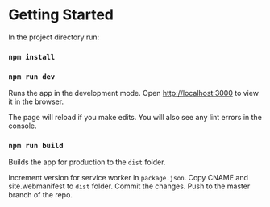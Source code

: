 # Getting Started

In the project directory run:

### `npm install`
### `npm run dev`

Runs the app in the development mode.
Open [http://localhost:3000](http://localhost:3000) to view it in the browser.

The page will reload if you make edits.
You will also see any lint errors in the console.

### `npm run build`

Builds the app for production to the `dist` folder.

Increment version for service worker in `package.json`.
Copy CNAME and site.webmanifest to `dist` folder.
Commit the changes.
Push to the master branch of the repo.